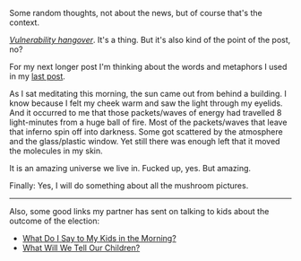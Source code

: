 Some random thoughts, not about the news, but of course that's the context.

<!--more-->

[*Vulnerability hangover*][vulnerability]. It's a thing. But it's also kind of the point of the post, no?

For my next longer post I'm thinking about the words and metaphors I used in my [last post][divisions].

As I sat meditating this morning, the sun came out from behind a building. I know because I felt my cheek warm and saw the light through my eyelids. And it occurred to me that those packets/waves of energy had travelled 8 light-minutes from a huge ball of fire. Most of the packets/waves that leave that inferno spin off into darkness. Some got scattered by the atmosphere and the glass/plastic window. Yet still there was enough left that it moved the molecules in my skin.

It is an amazing universe we live in. Fucked up, yes. But amazing.

Finally: Yes, I will do something about all the mushroom pictures.

---

Also, some good links my partner has sent on talking to kids about the outcome of the election:

* [What Do I Say to My Kids in the Morning?](http://www.notimeforflashcards.com/2016/11/what-do-i-tell-my-children-in-the-morning.html)
* [What Will We Tell Our Children?](http://www.newsday.com/opinion/columnists/randi-marshall/what-will-we-tell-our-children-about-donald-trump-win-1.12588933)

[vulnerability]: http://www.romankrznaric.com/outrospection/2012/10/16/1729 "Ready for a vulnerability hangover?"
[divisions]: /posts/thoughts/divisions/ "Divisions"
